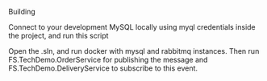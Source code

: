 Building

Connect to your development MySQL locally using myql credentials inside the project, and run this script

Open the .sln, and run docker with mysql and rabbitmq instances.
Then run FS.TechDemo.OrderService for publishing the message and FS.TechDemo.DeliveryService to subscribe to this event.

